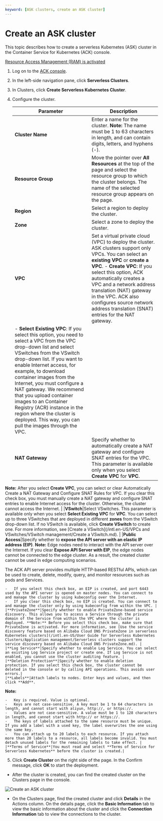 ```yaml
---
keyword: [ASK clusters, create an ASK cluster]
---
```


# Create an ASK cluster

This topic describes how to create a serverless Kubernetes \(ASK\) cluster in the Container Service for Kubernetes \(ACK\) console.

[Resource Access Management \(RAM\) is activated](/intl.en-US/Pricing/Billing.md)

1.  Log on to the [ACK console](https://cs.console.aliyun.com).

2.  In the left-side navigation pane, click **Serverless Clusters**.

3.  In Clusters, click **Create Serverless Kubernetes Cluster**.

4.  Configure the cluster.

    |Parameter|Description|
    |---------|-----------|
    |**Cluster Name**|Enter a name for the cluster. **Note:** The name must be 1 to 63 characters in length, and can contain digits, letters, and hyphens \(-\). |
    |**Resource Group**|Move the pointer over **All Resources** at the top of the page and select the resource group to which the cluster belongs. The name of the selected resource group appears on the page.|
    |**Region**|Select a region to deploy the cluster.|
    |**Zone**|Select a zone to deploy the cluster.|
    |**VPC**|Set a virtual private cloud \(VPC\) to deploy the cluster. ASK clusters support only VPCs. You can select an **existing VPC** or **create a VPC**.     -   **Create VPC**: If you select this option, ACK automatically creates a VPC and a network address translation \(NAT\) gateway in the VPC. ACK also configures source network address translation \(SNAT\) entries for the NAT gateway.
    -   **Select Existing VPC**: If you select this option, you need to select a VPC from the VPC drop-down list and select VSwitches from the VSwitch drop-down list. If you want to enable Internet access, for example, to download container images from the Internet, you must configure a NAT gateway. We recommend that you upload container images to an Container Registry \(ACR\) instance in the region where the cluster is deployed. This way, you can pull the images through the VPC. |
    |**NAT Gateway**|Specify whether to automatically create a NAT gateway and configure SNAT entries for the VPC. This parameter is available only when you select **Create VPC** for **VPC**.

**Note:** After you select **Create VPC**, you can select or clear Automatically Create a NAT Gateway and Configure SNAT Rules for VPC. If you clear this check box, you must manually create a NAT gateway and configure SNAT entries to enable Internet access for the cluster. Otherwise, the cluster cannot access the Internet. |
    |**VSwitch**|Select VSwitches. This parameter is available only when you select **Select Existing VPC** for **VPC**. You can select up to three VSwitches that are deployed in different **zones** from the VSwitch drop-down list. If no VSwitch is available, click **Create VSwitch** to create one. For more information, see [Create a VSwitch](/intl.en-US/VPCs and VSwitches/VSwitch management/Create a VSwitch.md). |
    |**Public Access**|Specify whether to **expose the API server with an elastic IP address \(EIP\)**. **Note:** Edge nodes need to interact with the API server over the Internet. If you clear **Expose API Server with EIP**, the edge nodes cannot be connected to the edge cluster. As a result, the created cluster cannot be used in edge computing scenarios.

The ACK API server provides multiple HTTP-based RESTful APIs, which can be used to create, delete, modify, query, and monitor resources such as pods and Services.

    -   If you select this check box, an EIP is created, and port 6443 used by the API server is opened on master nodes. You can connect to and manage the cluster by using kubeconfig over the Internet.
    -   If you clear this check box, no EIP is created. You can connect to and manage the cluster only by using kubeconfig from within the VPC. |
    |**PrivateZone**|Specify whether to enable PrivateZone-based service discovery. This allows you to access a Service through the private domain of the Service from within the VPC where the cluster is deployed. **Note:** Before you select this check box, make sure that PrivateZone is activated. For more information, see [Use the service discovery feature based on Alibaba Cloud DNS PrivateZone in serverless Kubernetes clusters](/intl.en-US/User Guide for Serverless Kubernetes Clusters/Application management/Serverless clusters support the service discovery based on Alibaba Cloud DNS PrivateZone.md). |
    |**Log Service**|Specify whether to enable Log Service. You can select an existing Log Service project or create one. If Log Service is not enabled, you cannot use the cluster auditing feature. |
    |**Deletion Protection**|Specify whether to enable deletion protection. If you select this check box, the cluster cannot be deleted in the console or by calling API operations. This avoids user errors.|
    |**Labels**|Attach labels to nodes. Enter keys and values, and then click **Add**.

**Note:**

    -   Key is required. Value is optional.
    -   Keys are not case-sensitive. A key must be 1 to 64 characters in length, and cannot start with aliyun, http://, or https://.
    -   Values are not case-sensitive. A value must be 1 to 128 characters in length, and cannot start with http:// or https://.
    -   The keys of labels attached to the same resource must be unique. If you add a label with a used key, the label overwrites the one using the same key.
    -   You can attach up to 20 labels to each resource. If you attach more than 20 labels to a resource, all labels become invalid. You must detach unused labels for the remaining labels to take effect. |
    |**Terms of Service**|You must read and select **Terms of Service for Serverless Kubernetes** before the cluster is created.|

5.  Click **Create Cluster** on the right side of the page. In the Confirm message, click **OK** to start the deployment.


-   After the cluster is created, you can find the created cluster on the Clusters page in the console.

![Create an ASK cluster](https://static-aliyun-doc.oss-cn-hangzhou.aliyuncs.com/assets/img/en-US/5197297951/p70347.png)

-   On the Clusters page, find the created cluster and click **Details** in the Actions column. On the details page, click the **Basic Information** tab to view the basic information about the cluster and click the **Connection Information** tab to view the connections to the cluster.


